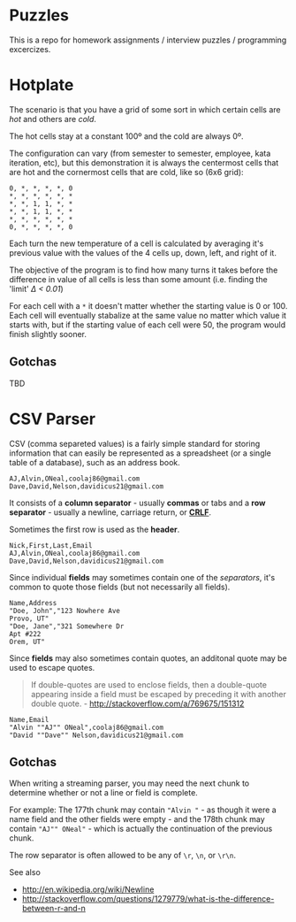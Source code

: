 # Puzzles

This is a repo for homework assignments / interview puzzles / programming excercizes.


# Hotplate

The scenario is that you have a grid of some sort in which certain cells are *hot*
and others are *cold*.

The hot cells stay at a constant 100º and the cold are always 0º.

The configuration can vary (from semester to semester, employee, kata iteration, etc),
but this demonstration it is always the centermost cells that are hot and the cornermost cells that are cold,
like so (6x6 grid):

    0, *, *, *, *, 0
    *, *, *, *, *, *
    *, *, 1, 1, *, *
    *, *, 1, 1, *, *
    *, *, *, *, *, *
    0, *, *, *, *, 0

Each turn the new temperature of a cell is calculated by averaging it's previous value with the values of the 4 cells
up, down, left, and right of it.

The objective of the program is to find how many turns it takes before the difference in value of all cells is less
than some amount (i.e. finding the 'limit' *Δ < 0.01*)

For each cell with a `*` it doesn't matter whether the starting value is 0 or 100.
Each cell will eventually stabalize at the same value no matter which value it starts with,
but if the starting value of each cell were 50, the program would finish slightly sooner.

## Gotchas

TBD

# CSV Parser

CSV (comma separeted values) is a fairly simple standard for storing information that
can easily be represented as a spreadsheet (or a single table of a database),
such as an address book.

    AJ,Alvin,ONeal,coolaj86@gmail.com
    Dave,David,Nelson,davidicus21@gmail.com

It consists of a **column separator** - usually **commas** or tabs
and a **row separator** - usually a newline, carriage return,
or **[CRLF](http://stackoverflow.com/questions/1279779/what-is-the-difference-between-r-and-n)**.

Sometimes the first row is used as the **header**.

    Nick,First,Last,Email
    AJ,Alvin,ONeal,coolaj86@gmail.com
    Dave,David,Nelson,davidicus21@gmail.com

Since individual **fields** may sometimes contain one of the *separators*,
it's common to quote those fields (but not necessarily all fields).

    Name,Address
    "Doe, John","123 Nowhere Ave
    Provo, UT"
    "Doe, Jane","321 Somewhere Dr
    Apt #222
    Orem, UT"

Since **fields** may also sometimes contain quotes,
an additonal quote may be used to escape quotes.

> If double-quotes are used to enclose fields,
> then a double-quote appearing inside a field 
> must be escaped by preceding it with another
> double quote. -
> http://stackoverflow.com/a/769675/151312

    Name,Email
    "Alvin ""AJ"" ONeal",coolaj86@gmail.com
    "David ""Dave"" Nelson,davidicus21@gmail.com

## Gotchas

When writing a streaming parser, you may need the next chunk
to determine whether or not a line or field is complete.

For example: The 177th chunk may contain `"Alvin "` -
as though it were a name field and the other fields were empty -
and the 178th chunk may contain `"AJ"" ONeal"` -
which is actually the continuation of the previous chunk.

The row separator is often allowed to be any of `\r`, `\n`, or `\r\n`.

See also

* http://en.wikipedia.org/wiki/Newline
* http://stackoverflow.com/questions/1279779/what-is-the-difference-between-r-and-n
